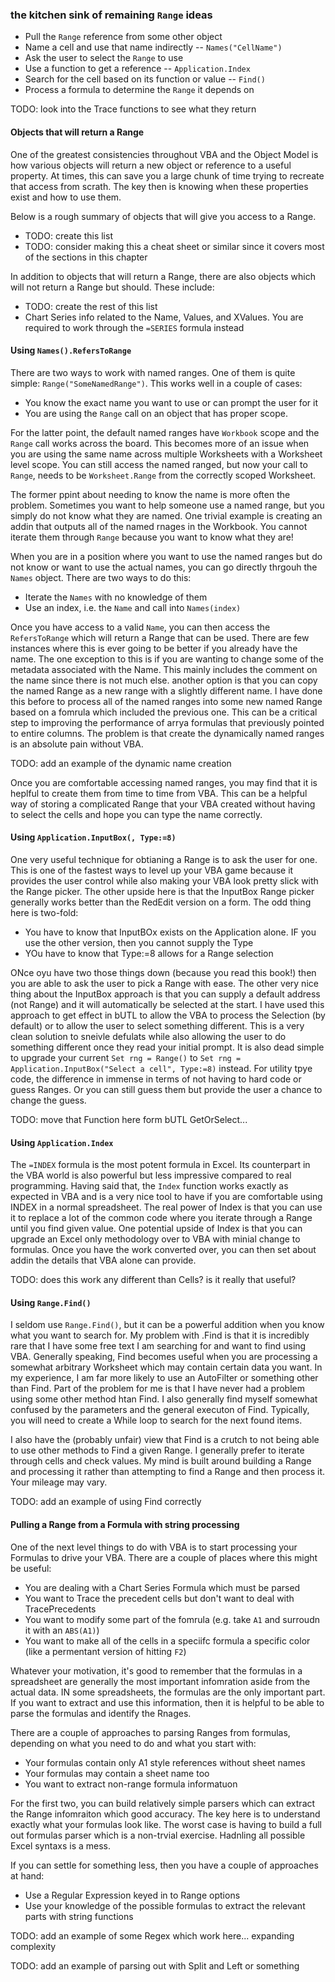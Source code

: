 ### the kitchen sink of remaining `Range` ideas

- Pull the `Range` reference from some other object
- Name a cell and use that name indirectly -- `Names("CellName")`
- Ask the user to select the `Range` to use
- Use a function to get a reference -- `Application.Index`
- Search for the cell based on its function or value -- `Find()`
- Process a formula to determine the `Range` it depends on

TODO: look into the Trace functions to see what they return

#### Objects that will return a Range

One of the greatest consistencies throughout VBA and the Object Model is how various objects will return a new object or reference to a useful property. At times, this can save you a large chunk of time trying to recreate that access from scrath. The key then is knowing when these properties exist and how to use them.

Below is a rough summary of objects that will give you access to a Range.

- TODO: create this list
- TODO: consider making this a cheat sheet or similar since it covers most of the sections in this chapter

In addition to objects that will return a Range, there are also objects which will not return a Range but should. These include:

- TODO: create the rest of this list
- Chart Series info related to the Name, Values, and XValues. You are required to work through the `=SERIES` formula instead

#### Using `Names().RefersToRange`

There are two ways to work with named ranges. One of them is quite simple: `Range("SomeNamedRange")`. This works well in a couple of cases:

- You know the exact name you want to use or can prompt the user for it
- You are using the `Range` call on an object that has proper scope.

For the latter point, the default named ranges have `Workbook` scope and the `Range` call works across the board. This becomes more of an issue when you are using the same name across multiple Worksheets with a Worksheet level scope. You can still access the named ranged, but now your call to `Range`, needs to be `Worksheet.Range` from the correctly scoped Worksheet.

The former ppint about needing to know the name is more often the problem. Sometimes you want to help someone use a named range, but you simply do not know what they are named. One trivial example is creating an addin that outputs all of the named rnages in the Workbook. You cannot iterate them through `Range` because you want to know what they are!

When you are in a position where you want to use the named ranges but do not know or want to use the actual names, you can go directly thrgouh the `Names` object. There are two ways to do this:

- Iterate the `Names` with no knowledge of them
- Use an index, i.e. the `Name` and call into `Names(index)`

Once you have access to a valid `Name`, you can then access the `RefersToRange` which will return a Range that can be used. There are few instances where this is ever going to be better if you already have the name. The one exception to this is if you are wanting to change some of the metadata associated with the Name. This mainly includes the comment on the name since there is not much else. another option is that you can copy the named Range as a new range with a slightly different name. I have done this before to process all of the named ranges into some new named Range based on a fomrula which included the previous one. This can be a critical step to improving the performance of arrya formulas that previously pointed to entire columns. The problem is that create the dynamically named ranges is an absolute pain without VBA.

TODO: add an example of the dynamic name creation

Once you are comfortable accessing named ranges, you may find that it is heplful to create them from time to time from VBA. This can be a helpful way of storing a complicated Range that your VBA created without having to select the cells and hope you can type the name correctly.

#### Using `Application.InputBox(, Type:=8)`

One very useful technique for obtianing a Range is to ask the user for one. This is one of the fastest ways to level up your VBA game because it provides the user control while also making your VBA look pretty slick with the Range picker. The other upside here is that the InputBox Range picker generally works better than the RedEdit version on a form. The odd thing here is two-fold:

- You have to know that InputBOx exists on the Application alone. IF you use the other version, then you cannot supply the Type
- YOu have to know that Type:=8 allows for a Range selection

ONce oyu have two those things down (because you read this book!) then you are able to ask the user to pick a Range with ease. The other very nice thing about the InputBox approach is that you can supply a default address (not Range) and it will automatically be selected at the start. I have used this approach to get effect in bUTL to allow the VBA to process the Selection (by default) or to allow the user to select something different. This is a very clean solution to sneivle defulats while also allowing the user to do something different once they read your initial prompt. It is also dead simple to upgrade your current `Set rng = Range()` to `Set rng = Application.InputBox("Select a cell", Type:=8)` instead. For utility tpye code, the difference in immense in terms of not having to hard code or guess Ranges. Or you can still guess them but provide the user a chance to change the guess.

TODO: move that Function here form bUTL GetOrSelect...

#### Using `Application.Index`

The `=INDEX` formula is the most potent formula in Excel. Its counterpart in the VBA world is also powerful but less impressive compared to real programming. Having said that, the `Index` function works exactly as expected in VBA and is a very nice tool to have if you are comfortable using INDEX in a normal spreadsheet. The real power of Index is that you can use it to replace a lot of the common code where you iterate through a Range until you find given value. One potential upside of Index is that you can upgrade an Excel only methodology over to VBA with minial change to formulas. Once you have the work converted over, you can then set about addin the details that VBA alone can provide.

TODO: does this work any different than Cells? is it really that useful?

#### Using `Range.Find()`

I seldom use `Range.Find()`, but it can be a powerful addition when you know what you want to search for. My problem with .Find is that it is incredibly rare that I have some free text I am searching for and want to find using VBA. Generally speaking, Find becomes useful when you are processing a somewhat arbitrary Worksheet which may contain certain data you want. In my experience, I am far more likely to use an AutoFilter or something other than Find. Part of the problem for me is that I have never had a problem using some other method htan Find. I also generally find myself somewhat confused by the parameters and the general executon of Find. Typically, you will need to create a While loop to search for the next found items.

I also have the (probably unfair) view that Find is a crutch to not being able to use other methods to Find a given Range. I generally prefer to iterate through cells and check values. My mind is built around building a Range and processing it rather than attempting to find a Range and then process it. Your mileage may vary.

TODO: add an example of using Find correctly

#### Pulling a Range from a Formula with string processing

One of the next level things to do with VBA is to start processing your Formulas to drive your VBA. There are a couple of places where this might be useful:

- You are dealing with a Chart Series Formula which must be parsed
- You want to Trace the precedent cells but don't want to deal with TracePrecedents
- You want to modify some part of the fomrula (e.g. take `A1` and surroudn it with an `ABS(A1)`)
- You want to make all of the cells in a speciifc formula a specific color (like a permentant version of hitting `F2`)

Whatever your motivation, it's good to remember that the formulas in a spreadsheet are generally the most important infomration aside from the actual data. IN some spreadsheets, the formulas are the only important part. If you want to extract and use this information, then it is helpful to be able to parse the formulas and identify the Rnages.

There are a couple of approaches to parsing Ranges from formulas, depending on what you need to do and what you start with:

- Your formulas contain only A1 style references without sheet names
- Your formulas may contain a sheet name too
- You want to extract non-range formula informatuon

For the first two, you can build relatively simple parsers which can extract the Range infomraiton which good accuracy. The key here is to understand exactly what your formulas look like. The worst case is having to build a full out formulas parser which is a non-trvial exercise. Hadnling all possible Excel syntaxs is a mess.

If you can settle for something less, then you have a couple of approaches at hand:

- Use a Regular Expression keyed in to Range options
- Use your knowledge of the possible formulas to extract the relevant parts with string functions

TODO: add an example of some Regex which work here... expanding complexity

TODO: add an example of parsing out with Split and Left or something
